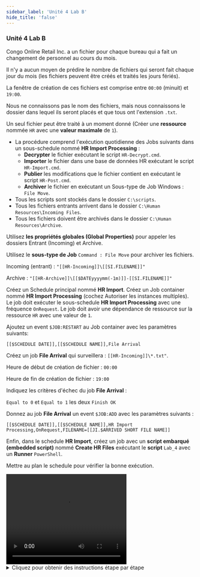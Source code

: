 ```yaml
---
sidebar_label: 'Unité 4 Lab B'
hide_title: 'false'
---
```


### Unité 4 Lab B

Congo Online Retail Inc. a un fichier pour chaque bureau qui a fait un changement de personnel au cours du mois.

Il n'y a aucun moyen de prédire le nombre de fichiers qui seront fait chaque jour du mois (les fichiers peuvent être créés et traités les jours fériés).

La fenêtre de création de ces fichiers est comprise entre ```00:00``` (minuit) et ```19:00```.

Nous ne connaissons pas le nom des fichiers, mais nous connaissons le dossier dans lequel ils seront placés et que tous ont l'extension ```.txt```.

Un seul fichier peut être traité à un moment donné (Créer une **ressource** nommée ```HR``` avec une **valeur maximale** de ```1```).

* La procédure comprend l'exécution quotidienne des Jobs suivants dans un sous-schedule nommé **HR Import Processing** : 
	* **Decrypter** le fichier exécutant le script ```HR-Decrypt.cmd```.
	* **Importer** le fichier dans une base de données HR exécutant le script ```HR-Import.cmd```.
	* **Publier** les modifications que le fichier contient en exécutant le script ```HR-Post.cmd```.
	* **Archiver** le fichier en exécutant un Sous-type de Job Windows : ```File Move```.
* Tous les scripts sont stockés dans le dossier  ```C:\scripts```.
* Tous les fichiers entrants arrivent dans le dossier  ```C:\Human Resources\Incoming Files```.
* Tous les fichiers doivent être archivés dans le dossier  ```C:\Human Resources\Archive```.

Utilisez **les propriétés globales (Global Properties)** pour appeler les dossiers Entrant (Incoming) et Archive.

Utilisez le **sous-type de Job** ```Command : File Move``` pour archiver les fichiers.

Incoming (entrant) : ```"[[HR-Incoming]]\[[SI.FILENAME]]"```

Archive : ```"[[HR-Archive]]\[[$DATEyyyymm(-1m)]]-[[SI.FILENAME]]"```

Créez un Schedule principal nommé **HR Import**. Créez un Job container nommé **HR Import Processing** (cochez Autoriser les instances multiples). Le job doit exécuter le sous-schedule **HR Import Processing** avec une fréquence ```OnRequest```. Le job doit avoir une dépendance de ressource sur la ressource ```HR``` avec une valeur de ```1```.

Ajoutez un event ```$JOB:RESTART``` au Job container avec les paramètres suivants:

```
[[$SCHEDULE DATE]],[[$SCHEDULE NAME]],File Arrival
```

Créez un job **File Arrival** qui surveillera : ```[[HR-Incoming]]\*.txt"```.

Heure de début de création de fichier : ```00:00 ```

Heure de fin de création de fichier : ```19:00```

Indiquez les critères d'échec du job **File Arrival** :

```Equal to 0``` et ```Equal to 1``` les deux ```Finish OK```

Donnez au job **File Arrival** un event ```$JOB:ADD``` avec les paramètres suivants :

```
[[$SCHEDULE DATE]],[[$SCHEDULE NAME]],HR Import Processing,OnRequest,FILENAME=[[JI.$ARRIVED SHORT FILE NAME]]
```

Enfin, dans le schedule **HR Import**, créez un job avec un **script embarqué (embedded script)** nommé **Create HR Files** exécutant le **script** ```Lab_4``` avec un **Runner** ```PowerShell```.

Mettre au plan le schedule pour vérifier la bonne exécution.


<div>
<video width="320" height="240" controls>
  <source src="videobasic/U4LabB.mp4" type="video/mp4"></source>
Your browser does not support the video tag.
</video>
</div>

<details>

<summary>Cliquez pour obtenir des instructions étape par étape</summary>

**Instructions de laboratoire** :  

* Créez une **ressource** appelée ```HR``` et donnez-lui une **valeur maximale** de ```1```
* Créez une **Global Property** pour le dossier **Incoming** (par exemple: **HR-Incoming**)
* Créez une **Global Property** pour le dossier **Archive** (par exemple: **HR-Archive**)
* Créez un sous-schedule nommé **HR Import Processing** (il doit s'agir d'un schedule du **lundi au dimanche**) et ajoutez de la documentation au schedule.
* Créez **4 Jobs Windows** dans le sous-schedule **HR Import Processing** nommé (dans l'ordre indiqué):
	* HR-Decrypt  
	```HR-Decrypt.cmd```
	* HR-Import  
	```HR-Import.cmd```
	* HR-Post  
	```HR-Post.cmd```
	* HR-Archive  
		* Utilisez le sous-type de job ```commande : File Move```
        * Utilisez une combinaison de la propriété globale entrante et de ```[[SI.FILENAME]]``` pour la **SOURCE**.

:::note Exemple   
```
"[[HR-Incoming]]\[[SI.FILENAME]]"
```
:::

* Utilisez une combinaison de la **propriété globale d'archivage**, de ```[[SI.FILENAME]]``` et de la **date actuelle** avec un décalage d’un mois (-1m) pour la **DESTINATION**.   

:::note Exemple   
```
"[[HR-Archive]]\[[$DATEyyyymm(-1m)]]-[[SI.FILENAME]]"
```
:::

:::note Remarque
la **propriété d'instance de schedule** ```[[SI.FILENAME]]``` sera transmise par **l’Event ```JOB:ADD``` du job File Arrival**
:::

* Ces jobs doivent s'exécuter avec le **User ID** ```SMATRAINING\SMAUSER```
* Ces jobs doivent s'exécuter sur la **machine** ```SMATRAINING```
* Ces jobs doivent être exécutés tous les jours
* N'oubliez pas d'ajouter de la **documentation** à tous les jobs
* Les Jobs doivent s'exécuter dans cet ordre :
	* Decrypt
	* Import
	* Post
	* Archive
* Utilisez la propriété qui pointe vers le chemin ```C:\Scripts``` pour les **lignes de commande**
* Créez un **Schedule principal** nommé **HR Import** (les jours ouvrés doivent être du **lundi au dimanche**)
* **Mise au plan automatique** ```7``` jours à l'avance pour ```1``` jour
* **Suppression automatique** ```7``` jours en arrière 
* Ajouter de la **documentation** pour le schedule
* Créez un **Job container** dans le schedule **HR Import** nommé **HR Import Processing**
* Le Job container doit exécuter **HR Import Processing SubSchedule**.
* Le Job container doit **autoriser le multi-instance**
* Ajouter de la **documentation**
* Donnez une fréquence ```OnRequest```
* Donner au job une **dépendance de ressources** à ```1```
* Une fois que le **Job de container** affiche « **Finished OK** » ajouter un event ```$JOB:RESTART```, pour le job **File Arrival**.
	* Voici les paramètres de l'event  ```$JOB:RESTART``` :
```
[[$SCHEDULE DATE]],[[$SCHEDULE NAME]],File Arrival
```

* Créez un Job **File Arrival** nommé **File Arrival**
* Surveiller les éléments suivants :
```"[[HR-Incoming]]\*.txt"```  

Ou   

```"C:\Human Resources\Incoming Files\*.txt"```   
* Le **Start Time** de la création du fichier doit être à ```00:00``` (minuit)
* Le **End Time** de la création du fichier doit être à ```19:00```
* Ajouter des **critères d'échec (Failure Criteria)**
	* Définir l'**opérateur de comparaison** " Egal à " Valeur "```0```"
	* Opérateur de comparaison « OU » « Egal à » Valeur ```1``` Résultat « **Finish OK** »
* Ajouter de la **documentation**
* Utiliser l'**event** ```$JOB:ADD``` pour les fichiers textes lorsque **File Arrival** trouve un fichier ```.txt```
        * L'**event** ajoutera le **job container** au schedule **HR Import**.
        * **Ajouter** un **event** au **Job File Arrival** pour transmettre une **propriété d'instance de job** nommée ```[[JI.FILENAME]]``` pour capturer le nom du fichier
        * Voici les paramètres de l'event ```$JOB:ADD``` : 
```
[[$SCHEDULE DATE]],[[$SCHEDULE NAME]],HR Import Processing,OnRequest,FILENAME=[[JI.$ARRIVED SHORT FILE NAME]]
```
* Pour pouvoir tester la configuration, ajouter un **Job Embedded Script** nommé **Create HR Files** au schedule **HR Import**
* Le script créera les fichiers sous le dossier : ```C:\Human Resources\Incoming Files```
* Configurez le **Job Windows** pour utiliser l’action **Embedded Script** et sélectionnez le **script** ```Lab_4```
    * N'oubliez pas de sélectionner le **Runner** ```PowerShell```
* Le Job doit s'exécuter sur la machine ```SMATRAINING``` sous le compte ```SMATRAINING\SMAUSER```
* Donnez-lui la fréquence du **lundi au dimanche**
* Ajouter de la **documentation**
* Avant de mettre au plan le schedule pour aujourd'hui, utilisez le **Designer Workflow** pour vérifier votre configuration

#### HR Import Processing (Le Sous-Schedule)

<a href="imgbasic/445.png" target="_blank"><img src="imgbasic/445.png" width="400"></img></a>

#### HR Import (Le Schedule Principal)

<a href="imgbasic/446.png" target="_blank"><img src="imgbasic/446.png" width="500"></img></a>

###### (Cliquez sur les images pour les agrandir)

</details>
